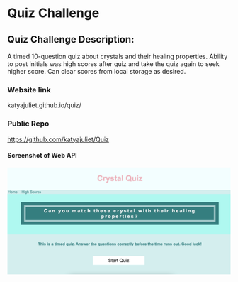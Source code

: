 # Quiz Challenge

## Quiz Challenge Description: 
A timed 10-question quiz about crystals and their healing properties. Ability to post initials was high scores after quiz and take the quiz again to seek higher score. Can clear scores from local storage as desired. 

### Website link
katyajuliet.github.io/quiz/

### Public Repo
https://github.com/katyajuliet/Quiz

#### Screenshot of Web API
<img src="./images/screenshot.png" alt="screenshot of homepage">
